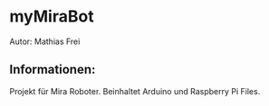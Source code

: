 # myMiraBot
Autor: Mathias Frei

## Informationen:
Projekt für Mira Roboter. Beinhaltet Arduino und Raspberry Pi Files.